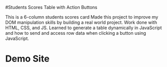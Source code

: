 #Students Scores Table with Action Buttons

This is a 6-column students scores card
Made this project to improve my DOM manipulation skills by building a real world project.
Work done with HTML, CSS, and JS.
Learned to generate a table dynamically in JavaScript and how to send and access row data when clicking a button using JavaScript.
<h1> Demo Site </h2> 


